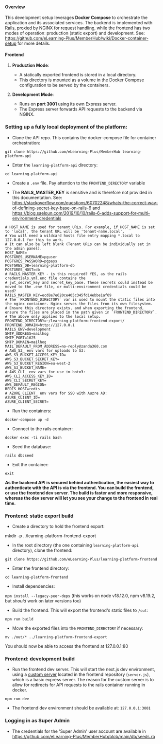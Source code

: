 #### Overview

This development setup leverages **Docker Compose** to orchestrate the application and its associated services. The backend is implemented with Rails, proxied by NGINX for request handling, while the frontend has two modes of operation: production (static export) and development. See: https://github.com/eLearning-Plus/MemberHub/wiki/Docker-container-setup for more details.

#### Frontend

1.  **Production Mode**:

    -   A statically exported frontend is stored in a local directory.
    -   This directory is mounted as a volume in the Docker Compose configuration to be served by the containers.
2.  **Development Mode**:

    -   Runs on **port 3001** using its own Express server.
    -   The Express server forwards API requests to the backend via NGINX.

### Setting up a fully local deployment of the platform:

- Clone the API repo. This contains the docker-compose file for container orchestration:

`git clone https://github.com/eLearning-Plus/MemberHub learning-platform-api`

- Enter the `learning-platform-api` directory:

`cd learning-platform-api`

- Create a `.env` file. Pay attention to the `FRONTEND_DIRECTORY` variable

- The **RAILS_MASTER_KEY** is sensitive and is therefore not provided in this documentation. 
See: https://stackoverflow.com/questions/60702248/whats-the-correct-way-of-defining-secret-key-base-on-rails-6
and https://blog.saeloun.com/2019/10/10/rails-6-adds-support-for-multi-environment-credentials

```
# HOST_NAME is used for tenant URLs. For example, if HOST_NAME is set to 'local', the tenant URL will be 'tenant-name.local'.
# You will need a wildcard hosts file entry mapping *.local to 127.0.0.1 for this to work.
# It can also be left blank (Tenant URLs can be individually set in the admin panel).
HOST_NAME=
POSTGRES_USERNAME=pguser
POSTGRES_PASSWORD=pgpass
POSTGRES_DB=learning-platform-db
POSTGRES_HOST=db
# RAILS_MASTER_KEY - is this required? YES, as the rails credentials.yml.enc file contains the 
# jwt_secret_key and secret_key_base. These secrets could instead be moved to the .env file, or multi-environment credentials could be used?
RAILS_MASTER_KEY=ecd8e7e620ce405c345fd14ebbe1af09
# The `FRONTEND_DIRECTORY` var is used to mount the static files into the nginx container. Nginx serves the files from its own filesystem.
# Ensure this directory exists, and when exporting the frontend, ensure the files are placed in the path given in `FRONTEND_DIRECTORY`.
# The above only applies to the local setup.
FRONTEND_DIRECTORY=~/learning-platform-frontend-export/
FRONTEND_DOMAIN=http://127.0.0.1
RAILS_ENV=development
SMTP_ADDRESS=mailhog
SMTP_PORT=1025
SMTP_DOMAIN=mailhog
MAIL_DEFAULT_FROM_ADDRESS=no-reply@zanda360.com
# AWS_S3_ env vars for uploads to S3:
AWS_S3_BUCKET_ACCESS_KEY_ID=
AWS_S3_BUCKET_SECRET_KEY=
AWS_S3_BUCKET_REGION=eu-west-2
AWS_S3_BUCKET_NAME=
# AWS_CLI_ env vars for use in boto3:
AWS_CLI_ACCESS_KEY_ID=
AWS_CLI_SECRET_KEY=
AWS_DEFAULT_REGION=
REDIS_HOST=redis
# AZURE_CLIENT_ env vars for SSO with Auzre AD:
AZURE_CLIENT_ID=
AZURE_CLIENT_SECRET=
```

- Run the containers:

`docker-compose up -d`

- Connect to the rails container:

`docker exec -ti rails bash`

- Seed the database:

`rails db:seed`

- Exit the container:

`exit`

**As the backend API is secured behind authentication, the easiest way to authenticate with the API is via the frontend. You can build the frontend, or use the frontend dev server. The build is faster and more responsive, whereas the dev server will let you see your change to the frontend in real time.**

### Frontend: static export build

- Create a directory to hold the frontend export:

mkdir -p ../learning-platform-frontend-export

- In the root directory (the one containing `learning-platform-api` directory), clone the frontend:

`git clone https://github.com/eLearning-Plus/learning-platform-frontend`

- Enter the frontend directory:

`cd learning-platform-frontend`

- Install dependencies:

`npm install --legacy-peer-deps`
(this works on node v18.12.0, npm v8.19.2, but *should* work on later versions too)

- Build the frontend. This will export the frontend's static files to `/out`:

`npm run build`

- Move the exported files into the `FRONTEND_DIRECTORY` if necessary:

`mv ./out/* ../learning-platform-frontend-export`

You should now be able to access the frontend at 127.0.0.1:80

### Frontend: development build

- Run the frontend dev server. This will start the next.js dev environment, using a [custom server](https://nextjs.org/docs/pages/building-your-application/configuring/custom-server) located in the frontend repository (`server.js`), which is a basic express server. The reason for the custom server is to allow for redirects for API requests to the rails container running in docker.

`npm run dev`

- The frontend dev environment should be available at: `127.0.0.1:3001`

### Logging in as Super Admin

- The credentials for the 'Super Admin' user account are available in https://github.com/eLearning-Plus/MemberHub/blob/main/db/seeds.rb
